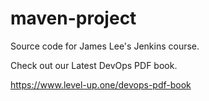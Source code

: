 # maven-project
Source code for James Lee's Jenkins course.

Check out our Latest DevOps PDF book.

https://www.level-up.one/devops-pdf-book




